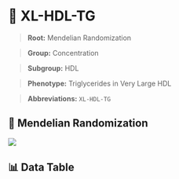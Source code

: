 # 🧪 XL-HDL-TG

> **Root:** Mendelian Randomization

> **Group:** Concentration  

> **Subgroup:** HDL

> **Phenotype:** Triglycerides in Very Large HDL  

> **Abbreviations:** `XL-HDL-TG`

## 🧬 Mendelian Randomization  

<img src="/MR/Figures/Inverse/XLhengxianHDLhengxianTG.png"/>


## 📊 Data Table


<CsvTableMRI src="/MR/Data/Inverse/XLhengxianHDLhengxianTG.csv"/>
